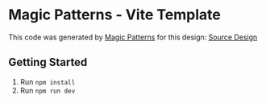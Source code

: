 # Magic Patterns - Vite Template

This code was generated by [Magic Patterns](https://magicpatterns.com) for this design: [Source Design](https://www.magicpatterns.com/c/nsvslqeuec2r4ucjnqw5tt)

## Getting Started

1. Run `npm install`
2. Run `npm run dev`
